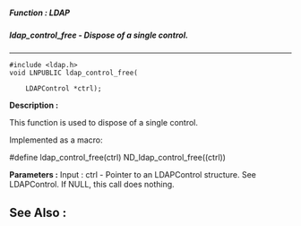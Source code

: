 ##### Function : LDAP
##### ldap_control_free - Dispose of a single control.
---
```
#include <ldap.h>
void LNPUBLIC ldap_control_free(

	LDAPControl *ctrl);
```
**Description :**

This function is used to dispose of a single control.

Implemented as a macro:

#define ldap_control_free(ctrl) ND_ldap_control_free((ctrl))

**Parameters :**
Input :
ctrl  -  Pointer to an LDAPControl structure.  See LDAPControl.  If NULL, this call does nothing.



**See Also :**
---
